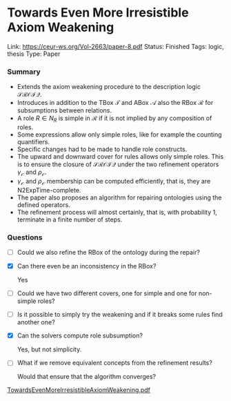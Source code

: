 # Towards Even More Irresistible Axiom Weakening

Link: https://ceur-ws.org/Vol-2663/paper-8.pdf
Status: Finished
Tags: logic, thesis
Type: Paper

### Summary

- Extends the axiom weakening procedure to the description logic $\mathcal{SROIQ}$.
- Introduces in addition to the TBox $\mathcal{T}$ and ABox $\mathcal{A}$ also the RBox $\mathcal{R}$ for subsumptions between relations.
- A role $R \in N_R$ is simple in $\mathcal{R}$ if it is not implied by any composition of roles.
- Some expressions allow only simple roles, like for example the counting quantifiers.
- Specific changes had to be made to handle role constructs.
- The upward and downward cover for rules allows only simple roles. This is to ensure the closure of $\mathcal{SROIQ}$ under the two refinement operators $\gamma_\mathcal{O}$ and $\rho_\mathcal{O}$.
- $\gamma_\mathcal{O}$ and $\rho_\mathcal{O}$ membership can be computed efficiently, that is, they are N2ExpTime-complete.
- The paper also proposes an algorithm for repairing ontologies using the defined operators.
- The refinement process will almost certainly, that is, with probability $1$, terminate in a finite number of steps.

### Questions

- [ ]  Could we also refine the RBox of the ontology during the repair?
- [x]  Can there even be an inconsistency in the RBox?
    
    Yes
    
- [ ]  Could we have two different covers, one for simple and one for non-simple roles?
- [ ]  Is it possible to simply try the weakening and if it breaks some rules find another one?
- [x]  Can the solvers compute role subsumption?
    
    Yes, but not simplicity.
    
- [ ]  What if we remove equivalent concepts from the refinement results?
    
    Would that ensure that the algorithm converges?
    

[TowardsEvenMoreIrresistibleAxiomWeakening.pdf](Towards%20Even%20More%20Irresistible%20Axiom%20Weakening/paper-8.pdf)
